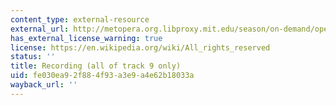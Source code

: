 ```yaml
---
content_type: external-resource
external_url: http://metopera.org.libproxy.mit.edu/season/on-demand/opera/?upc=811357018828
has_external_license_warning: true
license: https://en.wikipedia.org/wiki/All_rights_reserved
status: ''
title: Recording (all of track 9 only)
uid: fe030ea9-2f88-4f93-a3e9-a4e62b18033a
wayback_url: ''
---
```

